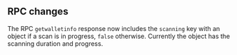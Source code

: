 RPC changes
-----------
The RPC `getwalletinfo` response now includes the `scanning` key with an object
if a scan is in progress, `false` otherwise. Currently the object has the
scanning duration and progress.
